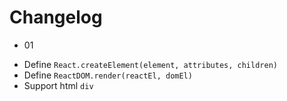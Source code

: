 # Changelog

- 01

 * Define `React.createElement(element, attributes, children)`
 * Define `ReactDOM.render(reactEl, domEl)`
 * Support html `div` 
